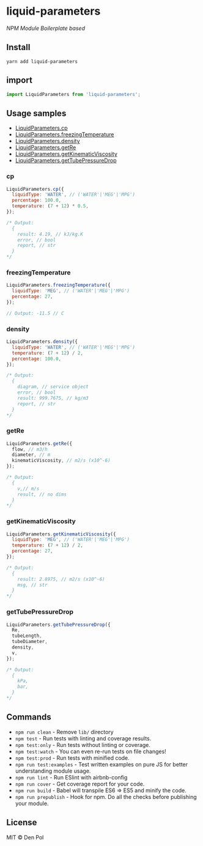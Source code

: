 # liquid-parameters

_NPM Module Boilerplate based_

## Install

```
yarn add liquid-parameters
```

## import
```javascript
import LiquidParameters from 'liquid-parameters';
```

## Usage samples

- [LiquidParameters.cp](#cp)
- [LiquidParameters.freezingTemperature](#freezingTemperature)
- [LiquidParameters.density](#density)
- [LiquidParameters.getRe](#getRe)
- [LiquidParameters.getKinematicViscosity](#getKinematicViscosity)
- [LiquidParameters.getTubePressureDrop](#getTubePressureDrop)

### cp
```javascript
LiquidParameters.cp({
  liquidType: 'WATER', // ('WATER'|'MEG'|'MPG')
  percentage: 100.0,
  temperature: (7 + 12) * 0.5,
});

/* Output:
  {
    result: 4.19, // kJ/kg.K
    error, // bool
    report, // str
  }
*/
```

### freezingTemperature
```javascript
LiquidParameters.freezingTemperature({
  liquidType: 'MEG', // ('WATER'|'MEG'|'MPG')
  percentage: 27,
});

// Output: -11.5 // C
```

### density
```javascript
LiquidParameters.density({
  liquidType: 'WATER', // ('WATER'|'MEG'|'MPG')
  temperature: (7 + 12) / 2,
  percentage: 100.0,
});

/* Output:
  {
    diagram, // service object
    error, // bool
    result: 999.7675, // kg/m3
    report, // str
  }
*/
```

### getRe
```javascript
LiquidParameters.getRe({
  flow, // m3/h
  diameter, // m
  kinematicViscosity, // m2/s (x10^-6)
});

/* Output:
  {
    v,// m/s
    result, // no dims
  }
*/
```

### getKinematicViscosity
```javascript
LiquidParameters.getKinematicViscosity({
  liquidType: 'MEG', // ('WATER'|'MEG'|'MPG')
  temperature: (7 + 12) / 2,
  percentage: 27,
});

/* Output:
  {
    result: 2.8975, // m2/s (x10^-6)
    msg, // str
  }
*/
```

### getTubePressureDrop
```javascript
LiquidParameters.getTubePressureDrop({
  Re,
  tubeLength,
  tubeDiameter,
  density,
  v,
});

/* Output:
  {
    kPa,
    bar,
  }
*/
```

## Commands
- `npm run clean` - Remove `lib/` directory
- `npm test` - Run tests with linting and coverage results.
- `npm test:only` - Run tests without linting or coverage.
- `npm test:watch` - You can even re-run tests on file changes!
- `npm test:prod` - Run tests with minified code.
- `npm run test:examples` - Test written examples on pure JS for better understanding module usage.
- `npm run lint` - Run ESlint with airbnb-config
- `npm run cover` - Get coverage report for your code.
- `npm run build` - Babel will transpile ES6 => ES5 and minify the code.
- `npm run prepublish` - Hook for npm. Do all the checks before publishing your module.

## License

MIT © Den Pol
